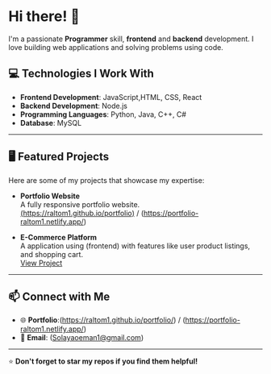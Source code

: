 # Hi there! 👋 

I'm a passionate **Programmer** skill, **frontend** and **backend** development. I love building web applications and solving problems using code.

## 💻 Technologies I Work With
- **Frontend Development**: JavaScript,HTML, CSS, React
- **Backend Development**: Node.js
- **Programming Languages**: Python, Java, C++, C#
- **Database**: MySQL
---

## 🖥️ Featured Projects

Here are some of my projects that showcase my expertise:

- **Portfolio Website**  
  A fully responsive portfolio website.  
  [(https://raltom1.github.io/portfolio)](https://raltom1.github.io/portfolio/) / (https://portfolio-raltom1.netlify.app/)

- **E-Commerce Platform**  
  A application using (frontend) with features like user product listings, and shopping cart.  
  [View Project](https://github.com/Raltom1/EXPENSE-TRACKER)



---

## 📫 Connect with Me
- 🌐 **Portfolio**:(https://raltom1.github.io/portfolio/) / (https://portfolio-raltom1.netlify.app/)
- 📧 **Email**: (Solayaoeman1@gmail.com)



---



⭐️ **Don't forget to star my repos if you find them helpful!**
